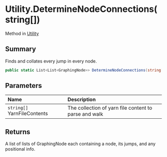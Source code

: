 # Utility.DetermineNodeConnections(string[])

Method in [Utility](/api/csharp/yarn.compiler.utility.md)

## Summary


Finds and collates every jump in every node.


```csharp
public static List<List<GraphingNode>> DetermineNodeConnections(string[] YarnFileContents)
```

## Parameters

|Name|Description|
|:---|:---|
|`string[]` YarnFileContents|The collection of yarn file content to parse and walk|

## Returns

A list of lists of GraphingNode each containing a node, its jumps, and any positional info.

